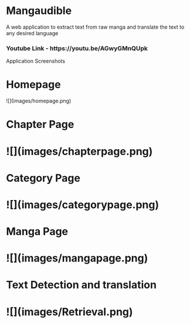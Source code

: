 # Mangaudible
A web application to extract text from raw manga and translate the text to any desired language

<h3> Youtube Link - https://youtu.be/AGwyGMnQUpk  </h3>
Application Screenshots

<h1> Homepage </h1>
![](images/homepage.png)
<br>
<h1> Chapter Page <h1>
![](images/chapterpage.png)
<br>
<h1> Category Page <h1>
![](images/categorypage.png)
<br>
<h1> Manga Page <h1>
![](images/mangapage.png)
<br>
<h1> Text Detection and translation<h1>
![](images/Retrieval.png)
 
